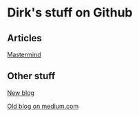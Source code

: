 # Dirk's stuff on Github

## Articles

[Mastermind](mastermind.md)

## Other stuff

[New blog](https://dnachbar.blogspot.com/)

[Old blog on medium.com](https://medium.com/@dirknbr)
